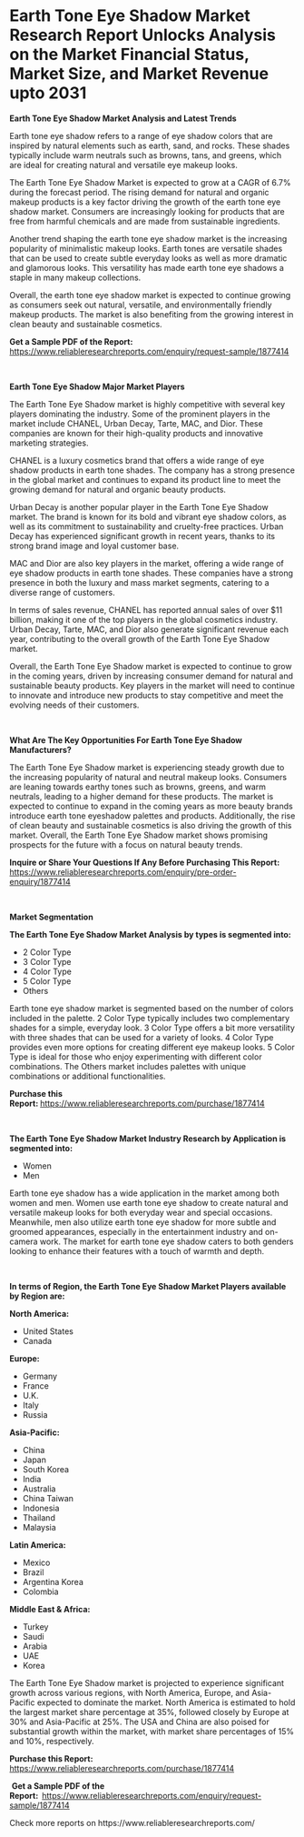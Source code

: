 <p><h1>Earth Tone Eye Shadow Market Research Report Unlocks Analysis on the Market Financial Status, Market Size, and Market Revenue upto 2031</h1></p><p><strong>Earth Tone Eye Shadow Market Analysis and Latest Trends</strong></p>
<p><p>Earth tone eye shadow refers to a range of eye shadow colors that are inspired by natural elements such as earth, sand, and rocks. These shades typically include warm neutrals such as browns, tans, and greens, which are ideal for creating natural and versatile eye makeup looks.</p><p>The Earth Tone Eye Shadow Market is expected to grow at a CAGR of 6.7% during the forecast period. The rising demand for natural and organic makeup products is a key factor driving the growth of the earth tone eye shadow market. Consumers are increasingly looking for products that are free from harmful chemicals and are made from sustainable ingredients.</p><p>Another trend shaping the earth tone eye shadow market is the increasing popularity of minimalistic makeup looks. Earth tones are versatile shades that can be used to create subtle everyday looks as well as more dramatic and glamorous looks. This versatility has made earth tone eye shadows a staple in many makeup collections.</p><p>Overall, the earth tone eye shadow market is expected to continue growing as consumers seek out natural, versatile, and environmentally friendly makeup products. The market is also benefiting from the growing interest in clean beauty and sustainable cosmetics.</p></p>
<p><strong>Get a Sample PDF of the Report:&nbsp;</strong> <a href="https://www.reliableresearchreports.com/enquiry/request-sample/1877414">https://www.reliableresearchreports.com/enquiry/request-sample/1877414</a></p>
<p>&nbsp;</p>
<p><strong>Earth Tone Eye Shadow Major Market Players</strong></p>
<p><p>The Earth Tone Eye Shadow market is highly competitive with several key players dominating the industry. Some of the prominent players in the market include CHANEL, Urban Decay, Tarte, MAC, and Dior. These companies are known for their high-quality products and innovative marketing strategies.</p><p>CHANEL is a luxury cosmetics brand that offers a wide range of eye shadow products in earth tone shades. The company has a strong presence in the global market and continues to expand its product line to meet the growing demand for natural and organic beauty products.</p><p>Urban Decay is another popular player in the Earth Tone Eye Shadow market. The brand is known for its bold and vibrant eye shadow colors, as well as its commitment to sustainability and cruelty-free practices. Urban Decay has experienced significant growth in recent years, thanks to its strong brand image and loyal customer base.</p><p>MAC and Dior are also key players in the market, offering a wide range of eye shadow products in earth tone shades. These companies have a strong presence in both the luxury and mass market segments, catering to a diverse range of customers.</p><p>In terms of sales revenue, CHANEL has reported annual sales of over $11 billion, making it one of the top players in the global cosmetics industry. Urban Decay, Tarte, MAC, and Dior also generate significant revenue each year, contributing to the overall growth of the Earth Tone Eye Shadow market.</p><p>Overall, the Earth Tone Eye Shadow market is expected to continue to grow in the coming years, driven by increasing consumer demand for natural and sustainable beauty products. Key players in the market will need to continue to innovate and introduce new products to stay competitive and meet the evolving needs of their customers.</p></p>
<p>&nbsp;</p>
<p><strong>What Are The Key Opportunities For Earth Tone Eye Shadow Manufacturers?</strong></p>
<p><p>The Earth Tone Eye Shadow market is experiencing steady growth due to the increasing popularity of natural and neutral makeup looks. Consumers are leaning towards earthy tones such as browns, greens, and warm neutrals, leading to a higher demand for these products. The market is expected to continue to expand in the coming years as more beauty brands introduce earth tone eyeshadow palettes and products. Additionally, the rise of clean beauty and sustainable cosmetics is also driving the growth of this market. Overall, the Earth Tone Eye Shadow market shows promising prospects for the future with a focus on natural beauty trends.</p></p>
<p><strong>Inquire or Share Your Questions If Any Before Purchasing This Report:</strong> <a href="https://www.reliableresearchreports.com/enquiry/pre-order-enquiry/1877414">https://www.reliableresearchreports.com/enquiry/pre-order-enquiry/1877414</a></p>
<p>&nbsp;</p>
<p><strong>Market Segmentation</strong></p>
<p><strong>The Earth Tone Eye Shadow Market Analysis by types is segmented into:</strong></p>
<p><ul><li>2 Color Type</li><li>3 Color Type</li><li>4 Color Type</li><li>5 Color Type</li><li>Others</li></ul></p>
<p><p>Earth tone eye shadow market is segmented based on the number of colors included in the palette. 2 Color Type typically includes two complementary shades for a simple, everyday look. 3 Color Type offers a bit more versatility with three shades that can be used for a variety of looks. 4 Color Type provides even more options for creating different eye makeup looks. 5 Color Type is ideal for those who enjoy experimenting with different color combinations. The Others market includes palettes with unique combinations or additional functionalities.</p></p>
<p><strong>Purchase this Report:&nbsp;</strong><a href="https://www.reliableresearchreports.com/purchase/1877414">https://www.reliableresearchreports.com/purchase/1877414</a></p>
<p>&nbsp;</p>
<p><strong>The Earth Tone Eye Shadow Market Industry Research by Application is segmented into:</strong></p>
<p><ul><li>Women</li><li>Men</li></ul></p>
<p><p>Earth tone eye shadow has a wide application in the market among both women and men. Women use earth tone eye shadow to create natural and versatile makeup looks for both everyday wear and special occasions. Meanwhile, men also utilize earth tone eye shadow for more subtle and groomed appearances, especially in the entertainment industry and on-camera work. The market for earth tone eye shadow caters to both genders looking to enhance their features with a touch of warmth and depth.</p></p>
<p>&nbsp;</p>
<p><strong>In terms of Region, the Earth Tone Eye Shadow Market Players available by Region are:</strong></p>
<p>
    <p> <strong> North America: </strong>
        <ul>
            <li>United States</li>
            <li>Canada</li>
        </ul>
        </p> 
    <p> <strong> Europe: </strong>
        <ul>
            <li>Germany</li>
            <li>France</li>
            <li>U.K.</li>
            <li>Italy</li>
            <li>Russia</li>
        </ul>
        </p> 
    <p> <strong> Asia-Pacific: </strong>
        <ul>
            <li>China</li>
            <li>Japan</li>
            <li>South Korea</li>
            <li>India</li>
            <li>Australia</li>
            <li>China Taiwan</li>
            <li>Indonesia</li>
            <li>Thailand</li>
            <li>Malaysia</li>
        </ul>
        </p> 
    <p> <strong> Latin America: </strong>
        <ul>
            <li>Mexico</li>
            <li>Brazil</li>
            <li>Argentina Korea</li>
            <li>Colombia</li>
        </ul>
        </p> 
    <p> <strong> Middle East & Africa: </strong>
        <ul>
            <li>Turkey</li>
            <li>Saudi</li>
            <li>Arabia</li>
            <li>UAE</li>
            <li>Korea</li>
        </ul>
    </p>
    </p>
<p><p>The Earth Tone Eye Shadow market is projected to experience significant growth across various regions, with North America, Europe, and Asia-Pacific expected to dominate the market. North America is estimated to hold the largest market share percentage at 35%, followed closely by Europe at 30% and Asia-Pacific at 25%. The USA and China are also poised for substantial growth within the market, with market share percentages of 15% and 10%, respectively.</p></p>
<p><strong>Purchase this Report: </strong><a href="https://www.reliableresearchreports.com/purchase/1877414">https://www.reliableresearchreports.com/purchase/1877414</a></p>
<p>&nbsp;<strong>Get a Sample PDF of the Report:&nbsp;&nbsp;</strong><a href="https://www.reliableresearchreports.com/enquiry/request-sample/1877414">https://www.reliableresearchreports.com/enquiry/request-sample/1877414</a></p>
<p><strong></strong></p>
<p>Check more reports on https://www.reliableresearchreports.com/</p>
